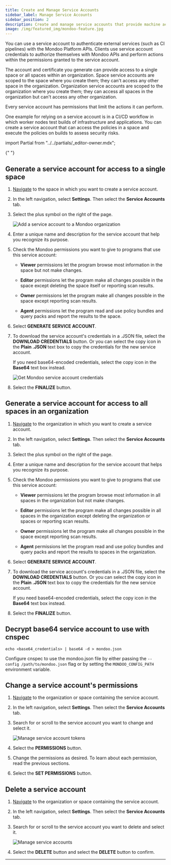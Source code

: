 ```yaml
---
title: Create and Manage Service Accounts
sidebar_label: Manage Service Accounts
sidebar_position: 2
description: Create and manage service accounts that provide machine access to Mondoo Platform.
image: /img/featured_img/mondoo-feature.jpg
---
```


You can use a service account to authenticate external services (such as CI pipelines) with the Mondoo Platform APIs. Clients use service account credentials to authorize themselves with Mondoo APIs and perform actions within the permissions granted to the service account.

The account and certificate you generate can provide access to a single space or all spaces within an organization. Space service accounts are scoped to the space where you create them; they can't access any other space in the organization. Organization service accounts are scoped to the organization where you create them; they can access all spaces in the organization but can't access any other organization.

Every service account has permissions that limit the actions it can perform.

One example for relying on a service account is in a CI/CD workflow in which worker nodes test builds of infrastructure and applications. You can create a service account that can access the policies in a space and execute the policies on builds to assess security risks.

import Partial from "../../partials/\_editor-owner.mdx";

<Partial />{" "}

## Generate a service account for access to a single space

1. [Navigate](/platform/start/navigate/) to the space in which you want to create a service account.

2. In the left navigation, select **Settings**. Then select the **Service Accounts** tab.

3. Select the plus symbol on the right of the page.

   ![Add a service account to a Mondoo organization](/img/platform/maintain/access/add-service-account.png)

4. Enter a unique name and description for the service account that help you recognize its purpose.

5. Check the Mondoo permissions you want to give to programs that use this service account:

   - **Viewer** permissions let the program browse most information in the space but not make changes.

   - **Editor** permissions let the program make all changes possible in the space except deleting the space itself or reporting scan results.

   - **Owner** permissions let the program make all changes possible in the space except reporting scan results.

   - **Agent** permissions let the program read and use policy bundles and query packs and report the results to the space.

6. Select **GENERATE SERVICE ACCOUNT**.

7. To download the service account's credentials in a .JSON file, select the **DOWNLOAD CREDENTIALS** button. Or you can select the copy icon in the **Plain .JSON** text box to copy the credentials for the new service account.

   If you need base64-encoded credentials, select the copy icon in the **Base64** text box instead.

   ![Get Mondoo service account credentials](/img/platform/maintain/access/credentials.png)

8. Select the **FINALIZE** button.

## Generate a service account for access to all spaces in an organization

1. [Navigate](/platform/start/navigate/) to the organization in which you want to create a service account.

2. In the left navigation, select **Settings**. Then select the **Service Accounts** tab.

3. Select the plus symbol on the right of the page.

4. Enter a unique name and description for the service account that helps you recognize its purpose.

5. Check the Mondoo permissions you want to give to programs that use this service account:

   - **Viewer** permissions let the program browse most information in all spaces in the organization but not make changes.

   - **Editor** permissions let the program make all changes possible in all spaces in the organization except deleting the organization or spaces or reporting scan results.

   - **Owner** permissions let the program make all changes possible in the space except reporting scan results.

   - **Agent** permissions let the program read and use policy bundles and query packs and report the results to spaces in the organization.

6. Select **GENERATE SERVICE ACCOUNT**.

7. To download the service account's credentials in a .JSON file, select the **DOWNLOAD CREDENTIALS** button. Or you can select the copy icon in the **Plain .JSON** text box to copy the credentials for the new service account.

   If you need base64-encoded credentials, select the copy icon in the **Base64** text box instead.

8. Select the **FINALIZE** button.

## Decrypt base64 service account to use with cnspec

```shell
echo <base64_credentials> | base64 -d > mondoo.json
```

Configure cnspec to use the mondoo.json file by either passing the `--config /path/to/mondoo.json` flag or by setting the `MONDOO_CONFIG_PATH` environment variable.

## Change a service account's permissions

1. [Navigate](/platform/start/navigate/) to the organization or space containing the service account.

2. In the left navigation, select **Settings**. Then select the **Service Accounts** tab.

3. Search for or scroll to the service account you want to change and select it.

   ![Manage service account tokens](/img/platform/maintain/access/select-service-account.png)

4. Select the **PERMISSIONS** button.

5. Change the permissions as desired. To learn about each permission, read the previous sections.

6. Select the **SET PERMISSIONS** button.

## Delete a service account

1. [Navigate](/platform/start/navigate/) to the organization or space containing the service account.

2. In the left navigation, select **Settings**. Then select the **Service Accounts** tab.

3. Search for or scroll to the service account you want to delete and select it.

   ![Manage service accounts](/img/platform/maintain/access/select-service-account.png)

4. Select the **DELETE** button and select the **DELETE** button to confirm.

---

